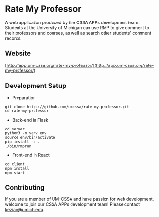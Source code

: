 # Rate My Professor
A web application produced by the CSSA APPs development team. Students at the University of Michigan can use RMP to give comment to their professors and courses, as well as search other students' comment records.

## Website
[http://app.um-cssa.org/rate-my-professor/](http://app.um-cssa.org/rate-my-professor/)

## Development Setup
* Preparation
```
git clone https://github.com/umcssa/rate-my-professor.git
cd rate-my-professor
```
* Back-end in Flask
```
cd server
python3 -m venv env
source env/bin/activate
pip install -e .
./bin/rmprun
```
* Front-end in React
```
cd client
npm install
npm start
```

## Contributing
If you are a member of UM-CSSA and have passion for web development, welcome to join our CSSA APPs development team! Please contact [kezian@umich.edu](mailto://kezian@umich.edu).
